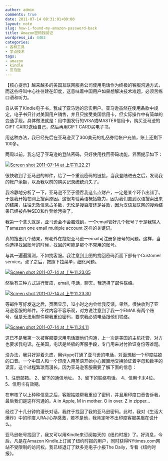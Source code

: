 ```yaml
---
author: admin
comments: true
date: 2011-07-14 08:31:01+00:00
layout: note
slug: how-i-found-my-amazon-password-back
title: Amazon密码找回记
wordpress_id: 4403
categories:
- 各种工具
- 学点技术
tags:
- amazon
- kindle
- 亚马逊
---
```


【核心提示】越来越多的美国互联网服务公司使用电话作为终极的客服沟通方式，而这些呼叫中心往往建在印度，这意味着中国用户如果想解决技术难题，必须苦练口语和听力。

自从买了Kindle电子书，我成了亚马逊的忠实用户。亚马逊虽然在使用条款中规定，电子书只针对美国用户销售，并且只接受美国信用卡，但实际操作中有简单的变通手段。具体做法就是：用中国发行的VISA或MASTER信用卡，购买亚马逊的GIFT CARD送给自己，然后再用GIFT CARD买电子书。

用这种办法，我已经先后在亚马逊买了300美元的礼品券给帐户充值，账上还剩下100多。

两周以前，我忘记了亚马逊的登陆密码，只好使用找回密码功能，界面提示如下：

[![Screen shot 2011-07-14 at 上午11.22.21](http://farm7.static.flickr.com/6129/5936438102_699d760e4c.jpg)](http://www.flickr.com/photos/42121485@N00/5936438102)

很快收到了亚马逊的邮件，给了一个重设密码的链接，当我登陆进去之后，发现我的帐户余额，以及我以前的购买记录统统消失了。

我冷静地分析了一下，亚马逊不至于侵吞我这么点财产，一定是某个环节出错了。于是我开始在网上搜索原因。这很考验英语概括能力，因为我们直到汉语搜索出来的结果，往往无效信息占多数，无论是搜百度还是谷歌，因为汉语互联网的搜索结果已经被各种SEO和作弊给污染了。

我第一个念头就是，亚马逊会不会脑残到，一个email管好几个帐号？于是我输入了amazon one email multiple account 这样的关键词。

真的搜出几个结果，有老外在抱怨亚马逊一email可注册多账号的问题。这样，当你选择找回账号的时候，找回的可能是那个不常用的账号。

与其一遍遍猜测，不如找客服。我注意到上图的找回密码页面下部有个Customer service。点了之后，按照下拉菜单，细化问题。

[![Screen shot 2011-07-14 at 上午11.23.05](http://farm7.static.flickr.com/6014/5936438100_8f0f2781ff.jpg)](http://www.flickr.com/photos/42121485@N00/5936438100)

然后有三种方式进行反应，email, 电话，聊天。我选择了邮件联络。

[![Screen shot 2011-07-14 at 上午11.23.30](http://farm7.static.flickr.com/6144/5936438098_92d8e91176.jpg)](http://www.flickr.com/photos/42121485@N00/5936438098)

等邮件写好发送之后，页面显示，12小时之内会给我反馈。果然，很快收到了亚马逊客服的邮件。不过内容不容乐观，对方说注意到了我一个EMAIL有两个账号，但是无法用邮件帮我重设密码，要求我必须电话跟他们联络。

[![Screen shot 2011-07-14 at 上午11.24.11](http://farm7.static.flickr.com/6009/5936438092_bcb344dc76.jpg)](http://www.flickr.com/photos/42121485@N00/5936438092)

这已不是我第一次被客服要求用电话跟他们沟通，上一次是美国的主机托管，对方也要求我电话。在美国，电话是终极的客服手段，专门用来对付验证身份等难题。

没办法，我只好迎着头皮，用skype打通了亚马逊的电话，对面想起一个印度姑娘的口音。一个中国人和一个印度人用英语开始小心翼翼地交换验证着字母和数字的读音，这个过程繁琐而漫长。因为亚马逊客服需要了解下面的信息：

1、注册邮箱。
2、留下的通信地址。
3、留下的联络电话。
4、信用卡末4位。
5、信用卡有效期。

在审核了以上种种信息之后，客服姑娘帮我重设了密码，并且用印度口音告诉我，最后我们是这样沟通的。A in Apple, M in mother. O in over. Z in zipper...

经过了十几分钟的漫长对话，我终于找回了我的亚马逊密码。此时，我对《生活大爆炸》中的印度人RAJ心存感激，若不是他，我肯定听不出印度客服美眉在说什么。

亚马逊帐号找回了，我又可以用Kindle来订阅每天的《纽约时报》了。好消息，今后，凡是在Amazon Kindle上订阅了纽约时报的用户，同时获得NYtimes.com网站不受限制的访问权。我已经退订了默多克电子小报The Daily，专看《纽约时报》。
